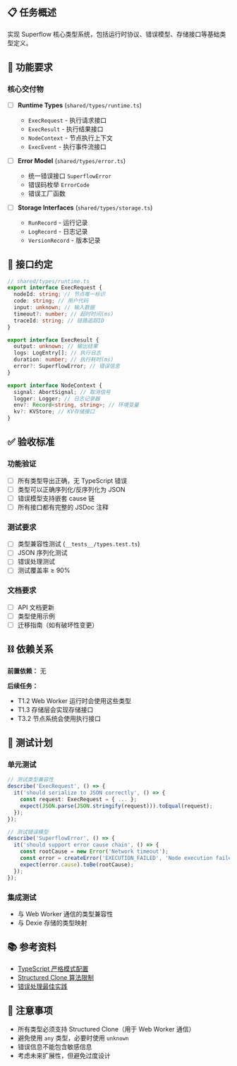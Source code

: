 ## 📋 任务概述

实现 Superflow 核心类型系统，包括运行时协议、错误模型、存储接口等基础类型定义。

## 🎯 功能要求

### 核心交付物

- [ ] **Runtime Types** (`shared/types/runtime.ts`)
  - `ExecRequest` - 执行请求接口
  - `ExecResult` - 执行结果接口
  - `NodeContext` - 节点执行上下文
  - `ExecEvent` - 执行事件流接口

- [ ] **Error Model** (`shared/types/error.ts`)
  - 统一错误接口 `SuperflowError`
  - 错误码枚举 `ErrorCode`
  - 错误工厂函数

- [ ] **Storage Interfaces** (`shared/types/storage.ts`)
  - `RunRecord` - 运行记录
  - `LogRecord` - 日志记录
  - `VersionRecord` - 版本记录

## 🔗 接口约定

```typescript
// shared/types/runtime.ts
export interface ExecRequest {
  nodeId: string; // 节点唯一标识
  code: string; // 用户代码
  input: unknown; // 输入数据
  timeout?: number; // 超时时间(ms)
  traceId: string; // 链路追踪ID
}

export interface ExecResult {
  output: unknown; // 输出结果
  logs: LogEntry[]; // 执行日志
  duration: number; // 执行耗时(ms)
  error?: SuperflowError; // 错误信息
}

export interface NodeContext {
  signal: AbortSignal; // 取消信号
  logger: Logger; // 日志记录器
  env?: Record<string, string>; // 环境变量
  kv?: KVStore; // KV存储接口
}
```

## ✅ 验收标准

### 功能验证

- [ ] 所有类型导出正确，无 TypeScript 错误
- [ ] 类型可以正确序列化/反序列化为 JSON
- [ ] 错误模型支持嵌套 cause 链
- [ ] 所有接口都有完整的 JSDoc 注释

### 测试要求

- [ ] 类型兼容性测试 (`__tests__/types.test.ts`)
- [ ] JSON 序列化测试
- [ ] 错误处理测试
- [ ] 测试覆盖率 ≥ 90%

### 文档要求

- [ ] API 文档更新
- [ ] 类型使用示例
- [ ] 迁移指南（如有破坏性变更）

## ⛓️ 依赖关系

**前置依赖：** 无

**后续任务：**

- T1.2 Web Worker 运行时会使用这些类型
- T1.3 存储层会实现存储接口
- T3.2 节点系统会使用执行接口

## 🧪 测试计划

### 单元测试

```typescript
// 测试类型兼容性
describe('ExecRequest', () => {
  it('should serialize to JSON correctly', () => {
    const request: ExecRequest = { ... };
    expect(JSON.parse(JSON.stringify(request))).toEqual(request);
  });
});

// 测试错误模型
describe('SuperflowError', () => {
  it('should support error cause chain', () => {
    const rootCause = new Error('Network timeout');
    const error = createError('EXECUTION_FAILED', 'Node execution failed', rootCause);
    expect(error.cause).toBe(rootCause);
  });
});
```

### 集成测试

- 与 Web Worker 通信的类型兼容性
- 与 Dexie 存储的类型映射

## 📚 参考资料

- [TypeScript 严格模式配置](https://www.typescriptlang.org/tsconfig#strict)
- [Structured Clone 算法限制](https://developer.mozilla.org/en-US/docs/Web/API/Web_Workers_API/Structured_clone_algorithm)
- [错误处理最佳实践](https://nodejs.org/api/errors.html)

## 🚨 注意事项

- 所有类型必须支持 Structured Clone（用于 Web Worker 通信）
- 避免使用 `any` 类型，必要时使用 `unknown`
- 错误信息不能包含敏感信息
- 考虑未来扩展性，但避免过度设计
